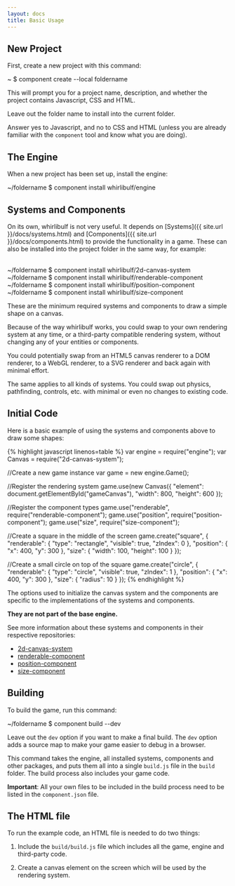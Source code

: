 ```yaml
---
layout: docs
title: Basic Usage
---
```


## New Project

First, create a new project with this command:

<div class="shell">
  <span class="path">~</span>
  <span class="prompt">$</span>
  <span class="command">component create --local foldername</span>
</div>

This will prompt you for a project name, description, and whether the project
contains Javascript, CSS and HTML.

Leave out the folder name to install into the current folder.

Answer yes to Javascript, and no to CSS and HTML (unless you are already
familiar with the `component` tool and know what you are doing).

## The Engine

When a new project has been set up, install the engine:

<div class="shell">
  <span class="path">~/foldername</span>
  <span class="prompt">$</span>
  <span class="command">component install whirlibulf/engine</span>
</div>

## Systems and Components

On its own, whirlibulf is not very useful.
It depends on [Systems]({{ site.url }}/docs/systems.html) and
[Components]({{ site.url }}/docs/components.html) to provide the functionality
in a game.
These can also be installed into the project folder in the same way, for example:

<br />
<span class="shell">
  <span class="path">~/foldername</span>
  <span class="prompt">$</span>
  <span class="command">component install whirlibulf/2d-canvas-system</span>
</span>
<br />
<span class="shell">
  <span class="path">~/foldername</span>
  <span class="prompt">$</span>
  <span class="command">component install whirlibulf/renderable-component</span>
</span>
<br />
<span class="shell">
  <span class="path">~/foldername</span>
  <span class="prompt">$</span>
  <span class="command">component install whirlibulf/position-component</span>
</span>
<br />
<span class="shell">
  <span class="path">~/foldername</span>
  <span class="prompt">$</span>
  <span class="command">component install whirlibulf/size-component</span>
</span>

These are the minimum required systems and components to draw a simple shape on
a canvas.

Because of the way whirlibulf works, you could swap to your own rendering system
at any time, or a third-party compatible rendering system, without changing any
of your entities or components.

You could potentially swap from an HTML5 canvas renderer to a DOM renderer, to a
WebGL renderer, to a SVG renderer and back again with minimal effort.

The same applies to all kinds of systems. You could swap out physics, pathfinding,
controls, etc. with minimal or even no changes to existing code.

## Initial Code

Here is a basic example of using the systems and components above to draw some shapes:

{% highlight javascript linenos=table %}
var engine = require("engine");
var Canvas = require("2d-canvas-system");

//Create a new game instance
var game = new engine.Game();

//Register the rendering system
game.use(new Canvas({
  "element": document.getElementById("gameCanvas"),
  "width": 800,
  "height": 600
});

//Register the component types
game.use("renderable", require("renderable-component");
game.use("position", require("position-component");
game.use("size", require("size-component");

//Create a square in the middle of the screen
game.create("square", {
  "renderable": {
    "type": "rectangle",
    "visible": true,
    "zIndex": 0
  },
  "position": {
    "x": 400,
    "y": 300
  },
  "size": {
    "width": 100,
    "height": 100
  }
});

//Create a small circle on top of the square
game.create("circle", {
  "renderable": {
    "type": "circle",
    "visible": true,
    "zIndex": 1
  },
  "position": {
    "x": 400,
    "y": 300
  },
  "size": {
    "radius": 10
  }
});
{% endhighlight %}

The options used to initialize the canvas system and the components are specific
to the implementations of the systems and components.

**They are not part of the base engine.**

See more information about these systems and components in their respective
repositories:

* [2d-canvas-system](https://github.com/whirlibulf/2d-canvas-system)
* [renderable-component](https://github.com/whirlibulf/renderable-component)
* [position-component](https://github.com/whirlibulf/position-component)
* [size-component](https://github.com/whirlibulf/size-component)


## Building

To build the game, run this command:

<div class="shell">
  <span class="path">~/foldername</span>
  <span class="prompt">$</span>
  <span class="command">component build --dev</span>
</div>

Leave out the `dev` option if you want to make a final build.
The `dev` option adds a source map to make your game easier to debug in a browser.

This command takes the engine, all installed systems, components and other packages,
and puts them all into a single `build.js` file in the `build` folder.
The build process also includes your game code.

**Important**: All your own files to be included in the build process need to
be listed in the `component.json` file.


## The HTML file

To run the example code, an HTML file is needed to do two things:

1. Include the `build/build.js` file which includes all the game, engine and
third-party code.

2. Create a canvas element on the screen which will be used by the rendering system.
